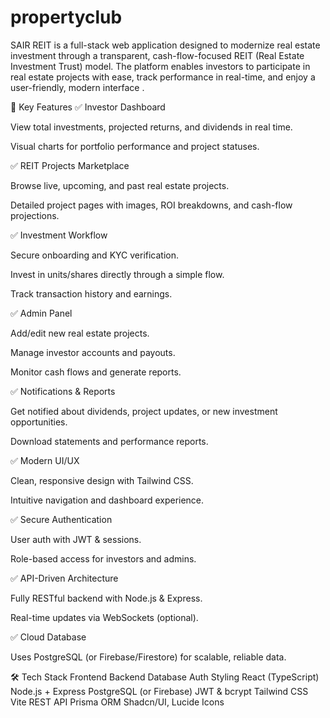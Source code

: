 # propertyclub
SAIR REIT is a full-stack web application designed to modernize real estate investment through a transparent, cash-flow-focused REIT (Real Estate Investment Trust) model. The platform enables investors to participate in real estate projects with ease, track performance in real-time, and enjoy a user-friendly, modern interface .

🚀 Key Features
✅ Investor Dashboard

View total investments, projected returns, and dividends in real time.

Visual charts for portfolio performance and project statuses.

✅ REIT Projects Marketplace

Browse live, upcoming, and past real estate projects.

Detailed project pages with images, ROI breakdowns, and cash-flow projections.

✅ Investment Workflow

Secure onboarding and KYC verification.

Invest in units/shares directly through a simple flow.

Track transaction history and earnings.

✅ Admin Panel

Add/edit new real estate projects.

Manage investor accounts and payouts.

Monitor cash flows and generate reports.

✅ Notifications & Reports

Get notified about dividends, project updates, or new investment opportunities.

Download statements and performance reports.

✅ Modern UI/UX

Clean, responsive design with Tailwind CSS.

Intuitive navigation and dashboard experience.

✅ Secure Authentication

User auth with JWT & sessions.

Role-based access for investors and admins.

✅ API-Driven Architecture

Fully RESTful backend with Node.js & Express.

Real-time updates via WebSockets (optional).

✅ Cloud Database

Uses PostgreSQL (or Firebase/Firestore) for scalable, reliable data.

🛠️ Tech Stack
Frontend	Backend	Database	Auth	Styling
React (TypeScript)	Node.js + Express	PostgreSQL (or Firebase)	JWT & bcrypt	Tailwind CSS
Vite	REST API	Prisma ORM		Shadcn/UI, Lucide Icons


